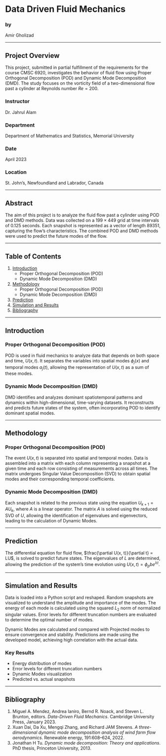 # Data Driven Fluid Mechanics

### by
Amir Gholizad

---

## Project Overview

This project, submitted in partial fulfillment of the requirements for the course CMSC 6920, investigates the behavior of fluid flow using Proper Orthogonal Decomposition (POD) and Dynamic Mode Decomposition (DMD). The study focuses on the vorticity field of a two-dimensional flow past a cylinder at Reynolds number $Re = 200$.

### Instructor
Dr. Jahrul Alam

### Department
Department of Mathematics and Statistics, Memorial University

### Date
April 2023

### Location
St. John’s, Newfoundland and Labrador, Canada

---

## Abstract

The aim of this project is to analyze the fluid flow past a cylinder using POD and DMD methods. Data was collected on a $199×449$ grid at time intervals of $0.125$ seconds. Each snapshot is represented as a vector of length 89351, capturing the flow’s characteristics. The combined POD and DMD methods were used to predict the future modes of the flow.

---

## Table of Contents

1. [Introduction](#introduction)
    - Proper Orthogonal Decomposition (POD)
    - Dynamic Mode Decomposition (DMD)
2. [Methodology](#methodology)
    - Proper Orthogonal Decomposition (POD)
    - Dynamic Mode Decomposition (DMD)
3. [Prediction](#prediction)
4. [Simulation and Results](#simulation-and-results)
5. [Bibliography](#bibliography)

---

## Introduction

### Proper Orthogonal Decomposition (POD)

POD is used in fluid mechanics to analyze data that depends on both space and time, $U(x, t)$. It separates the variables into spatial modes $\phi_{j}(x)$ and temporal modes $a_{j}(t)$, allowing the representation of $U(x, t)$ as a sum of these modes. 

### Dynamic Mode Decomposition (DMD)

DMD identifies and analyzes dominant spatiotemporal patterns and dynamics within high-dimensional, time-varying datasets. It reconstructs and predicts future states of the system, often incorporating POD to identify dominant spatial modes.

---

## Methodology

### Proper Orthogonal Decomposition (POD)

The event $U(x, t)$ is separated into spatial and temporal modes. Data is assembled into a matrix with each column representing a snapshot at a given time and each row consisting of measurements across all times. The matrix undergoes Singular Value Decomposition (SVD) to obtain spatial modes and their corresponding temporal coefficients.

### Dynamic Mode Decomposition (DMD)

Each snapshot is related to the previous state using the equation $U_{k+1} = AU_{k}$, where $A$ is a linear operator. The matrix $A$ is solved using the reduced SVD of $U$, allowing the identification of eigenvalues and eigenvectors, leading to the calculation of Dynamic Modes.

---

## Prediction

The differential equation for fluid flow, $\frac{\partial U(x, t)}{\partial t} = LU$, is solved to predict future states. The eigenvalues of $L$ are determined, allowing the prediction of the system’s time evolution using $U(x, t) = \phi_{p} b e^{λt}$.

---

## Simulation and Results

Data is loaded into a Python script and reshaped. Random snapshots are visualized to understand the amplitude and importance of the modes. The energy of each mode is calculated using the squared $L_{2}$ norm of normalized singular values. Error levels for different truncation numbers are evaluated to determine the optimal number of modes. 

Dynamic Modes are calculated and compared with Projected modes to ensure convergence and stability. Predictions are made using the developed model, achieving high correlation with the actual data.

### Key Results
- Energy distribution of modes
- Error levels for different truncation numbers
- Dynamic Modes visualization
- Predicted vs. actual snapshots

---

## Bibliography

1. Miguel A. Mendez, Andrea Ianiro, Bernd R. Noack, and Steven L. Brunton, editors. *Data-Driven Fluid Mechanics*. Cambridge University Press, January 2023.
2. Xuan Dai, Da Xu, Mengqi Zhang, and Richard JAM Stevens. *A three-dimensional dynamic mode decomposition analysis of wind farm flow aerodynamics*. Renewable energy, 191:608–624, 2022.
3. Jonathan H Tu. *Dynamic mode decomposition: Theory and applications*. PhD thesis, Princeton University, 2013.